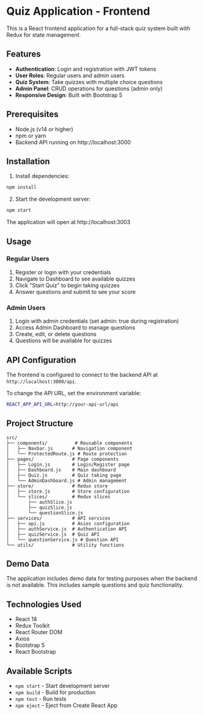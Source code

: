 # Quiz Application - Frontend

This is a React frontend application for a full-stack quiz system built with Redux for state management.

## Features

- **Authentication**: Login and registration with JWT tokens
- **User Roles**: Regular users and admin users
- **Quiz System**: Take quizzes with multiple choice questions
- **Admin Panel**: CRUD operations for questions (admin only)
- **Responsive Design**: Built with Bootstrap 5

## Prerequisites

- Node.js (v14 or higher)
- npm or yarn
- Backend API running on http://localhost:3000

## Installation

1. Install dependencies:
```bash
npm install
```

2. Start the development server:
```bash
npm start
```

The application will open at http://localhost:3003

## Usage

### Regular Users
1. Register or login with your credentials
2. Navigate to Dashboard to see available quizzes
3. Click "Start Quiz" to begin taking quizzes
4. Answer questions and submit to see your score

### Admin Users
1. Login with admin credentials (set admin: true during registration)
2. Access Admin Dashboard to manage questions
3. Create, edit, or delete questions
4. Questions will be available for quizzes

## API Configuration

The frontend is configured to connect to the backend API at `http://localhost:3000/api`. 

To change the API URL, set the environment variable:
```bash
REACT_APP_API_URL=http://your-api-url/api
```

## Project Structure

```
src/
├── components/          # Reusable components
│   ├── Navbar.js       # Navigation component
│   └── ProtectedRoute.js # Route protection
├── pages/              # Page components
│   ├── Login.js        # Login/Register page
│   ├── Dashboard.js    # Main dashboard
│   ├── Quiz.js         # Quiz taking page
│   └── AdminDashboard.js # Admin management
├── store/              # Redux store
│   ├── store.js        # Store configuration
│   └── slices/         # Redux slices
│       ├── authSlice.js
│       ├── quizSlice.js
│       └── questionSlice.js
├── services/           # API services
│   ├── api.js          # Axios configuration
│   ├── authService.js  # Authentication API
│   ├── quizService.js  # Quiz API
│   └── questionService.js # Question API
└── utils/              # Utility functions
```

## Demo Data

The application includes demo data for testing purposes when the backend is not available. This includes sample questions and quiz functionality.

## Technologies Used

- React 18
- Redux Toolkit
- React Router DOM
- Axios
- Bootstrap 5
- React Bootstrap

## Available Scripts

- `npm start` - Start development server
- `npm build` - Build for production
- `npm test` - Run tests
- `npm eject` - Eject from Create React App